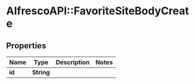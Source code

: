 # AlfrescoAPI::FavoriteSiteBodyCreate

## Properties
Name | Type | Description | Notes
------------ | ------------- | ------------- | -------------
**id** | **String** |  | 


